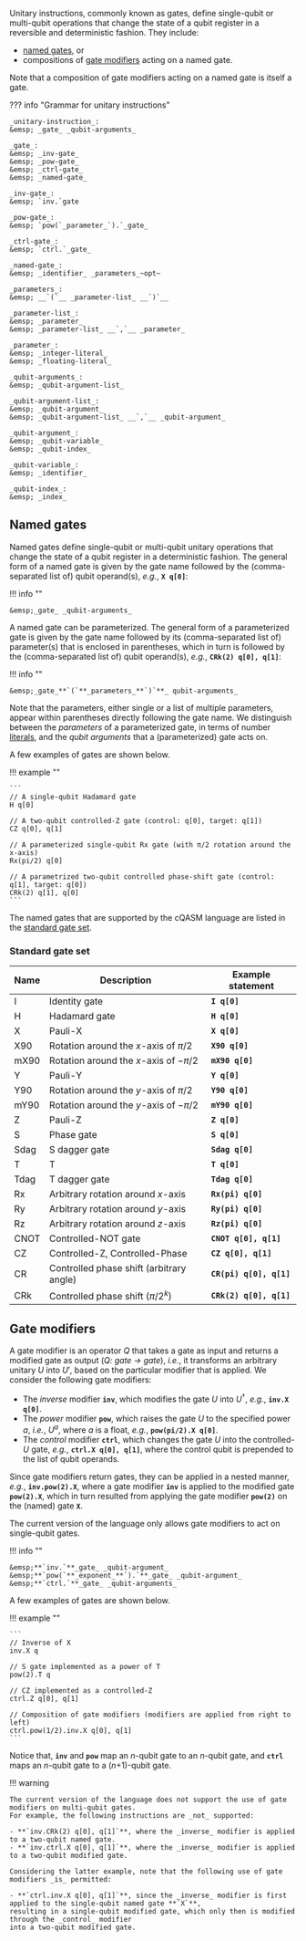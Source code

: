 Unitary instructions, commonly known as gates, define single-qubit or multi-qubit operations
that change the state of a qubit register in a reversible and deterministic fashion. They include:

- [named gates](unitary_instructions.md#named-gates), or
- compositions of [gate modifiers](unitary_instructions.md#gate-modifiers) acting on a named gate.

Note that a composition of gate modifiers acting on a named gate is itself a gate. 

??? info "Grammar for unitary instructions"
    
    _unitary-instruction_:  
    &emsp; _gate_ _qubit-arguments_  

    _gate_:  
    &emsp; _inv-gate_  
    &emsp; _pow-gate_  
    &emsp; _ctrl-gate_  
    &emsp; _named-gate_  

    _inv-gate_:  
    &emsp; `inv.`gate
    
    _pow-gate_:  
    &emsp; `pow(`_parameter_`).`_gate_
    
    _ctrl-gate_:  
    &emsp; `ctrl.`_gate_

    _named-gate_:  
    &emsp; _identifier_ _parameters_~opt~  

    _parameters_:  
    &emsp; __`(`__ _parameter-list_ __`)`__

    _parameter-list_:  
    &emsp; _parameter_  
    &emsp; _parameter-list_ __`,`__ _parameter_

    _parameter_:  
    &emsp; _integer-literal_  
    &emsp; _floating-literal_

    _qubit-arguments_:  
    &emsp; _qubit-argument-list_

    _qubit-argument-list_:  
    &emsp; _qubit-argument_  
    &emsp; _qubit-argument-list_ __`,`__ _qubit-argument_

    _qubit-argument_:  
    &emsp; _qubit-variable_  
    &emsp; _qubit-index_

    _qubit-variable_:  
    &emsp; _identifier_

    _qubit-index_:  
    &emsp; _index_

## Named gates

Named gates define single-qubit or multi-qubit unitary operations
that change the state of a qubit register in a deterministic fashion.
The general form of a named gate is given by the gate name
followed by the (comma-separated list of) qubit operand(s), _e.g._, **`X q[0]`**:

!!! info ""
    
    &emsp;_gate_ _qubit-arguments_

A named gate can be parameterized.
The general form of a parameterized gate is given by the gate name
followed by its (comma-separated list of) parameter(s) that is enclosed in parentheses,
which in turn is followed by the (comma-separated list of) qubit operand(s), _e.g._, **`CRk(2) q[0], q[1]`**:

!!! info ""
    
    &emsp;_gate_**`(`**_parameters_**`)`**_ qubit-arguments_

Note that the parameters, either single or a list of multiple parameters,
appear within parentheses directly following the gate name.
We distinguish between the _parameters_ of a parameterized gate,
in terms of number [literals](../../tokens/literals.md),
and the _qubit arguments_ that a (parameterized) gate acts on.

A few examples of gates are shown below.

!!! example ""

    ```
    // A single-qubit Hadamard gate
    H q[0]
    
    // A two-qubit controlled-Z gate (control: q[0], target: q[1])
    CZ q[0], q[1]
    
    // A parameterized single-qubit Rx gate (with π/2 rotation around the x-axis)
    Rx(pi/2) q[0]
    
    // A parametrized two-qubit controlled phase-shift gate (control: q[1], target: q[0])
    CRk(2) q[1], q[0]
    ```

The named gates that are supported by the cQASM language
are listed in the [standard gate set](unitary_instructions.md#standard-gate-set).

### Standard gate set

| Name | Description                              | Example statement       |
|------|------------------------------------------|-------------------------|
| I    | Identity gate                            | **`I q[0]`**            |
| H    | Hadamard gate                            | **`H q[0]`**            |
| X    | Pauli-X                                  | **`X q[0]`**            |
| X90  | Rotation around the _x_-axis of $\pi/2$  | **`X90 q[0]`**          |
| mX90 | Rotation around the _x_-axis of $-\pi/2$ | **`mX90 q[0]`**         |
| Y    | Pauli-Y                                  | **`Y q[0]`**            |
| Y90  | Rotation around the _y_-axis of $\pi/2$  | **`Y90 q[0]`**          |
| mY90 | Rotation around the _y_-axis of $-\pi/2$ | **`mY90 q[0]`**         |
| Z    | Pauli-Z                                  | **`Z q[0]`**            |
| S    | Phase gate                               | **`S q[0]`**            |
| Sdag | S dagger gate                            | **`Sdag q[0]`**         |
| T    | T                                        | **`T q[0]`**            |
| Tdag | T dagger gate                            | **`Tdag q[0]`**         |
| Rx   | Arbitrary rotation around _x_-axis       | **`Rx(pi) q[0]`**       |
| Ry   | Arbitrary rotation around _y_-axis       | **`Ry(pi) q[0]`**       |
| Rz   | Arbitrary rotation around _z_-axis       | **`Rz(pi) q[0]`**       |
| CNOT | Controlled-NOT gate                      | **`CNOT q[0], q[1]`**   |
| CZ   | Controlled-Z, Controlled-Phase           | **`CZ q[0], q[1]`**     |
| CR   | Controlled phase shift (arbitrary angle) | **`CR(pi) q[0], q[1]`** |
| CRk  | Controlled phase shift ($\pi/2^k$)       | **`CRk(2) q[0], q[1]`** |

## Gate modifiers

A gate modifier is an operator _Q_ that takes a gate as input and returns a modified gate as output (_Q: gate → gate_),
_i.e._, it transforms an arbitrary unitary $U$ into $U'$, based on the particular modifier that is applied.
We consider the following gate modifiers:

- The _inverse_ modifier **`inv`**, which modifies the gate $U$ into $U^\dagger$, _e.g._, **`inv.X q[0]`**.
- The _power_ modifier **`pow`**, which raises the gate $U$ to the specified power $a$, _i.e._, $U^a$,
  where $a$ is a float, _e.g._, **`pow(pi/2).X q[0]`**.
- The _control_ modifier **`ctrl`**, which changes the gate $U$ into the controlled-$U$ gate, _e.g._,
  **`ctrl.X q[0], q[1]`**, where the control qubit is prepended to the list of qubit operands. 

Since gate modifiers return gates, they can be applied in a nested manner,
_e.g._, **`inv.pow(2).X`**, where a gate modifier **`inv`** is applied to the modified gate **`pow(2).X`**,
which in turn resulted from applying the gate modifier **`pow(2)`** on the (named) gate **`X`**.

The current version of the language only allows gate modifiers to act on single-qubit gates.

!!! info ""

    &emsp;**`inv.`**_gate_ _qubit-argument_  
    &emsp;**`pow(`**_exponent_**`).`**_gate_ _qubit-argument_  
    &emsp;**`ctrl.`**_gate_ _qubit-arguments_

A few examples of gates are shown below.

!!! example ""

    ```
    // Inverse of X
    inv.X q

    // S gate implemented as a power of T
    pow(2).T q

    // CZ implemented as a controlled-Z
    ctrl.Z q[0], q[1]

    // Composition of gate modifiers (modifiers are applied from right to left)
    ctrl.pow(1/2).inv.X q[0], q[1]
    ```

Notice that, **`inv`** and **`pow`** map an _n_-qubit gate to an _n_-qubit gate,
and **`ctrl`** maps an _n_-qubit gate to a (_n_+1)-qubit gate.

!!! warning

    The current version of the language does not support the use of gate modifiers on multi-qubit gates.
    For example, the following instructions are _not_ supported:

    - **`inv.CRk(2) q[0], q[1]`**, where the _inverse_ modifier is applied to a two-qubit named gate.
    - **`inv.ctrl.X q[0], q[1]`**, where the _inverse_ modifier is applied to a two-qubit modified gate.

    Considering the latter example, note that the following use of gate modifiers _is_ permitted:

    - **`ctrl.inv.X q[0], q[1]`**, since the _inverse_ modifier is first applied to the single-qubit named gate **`X`**,
    resulting in a single-qubit modified gate, which only then is modified through the _control_ modifier
    into a two-qubit modified gate.